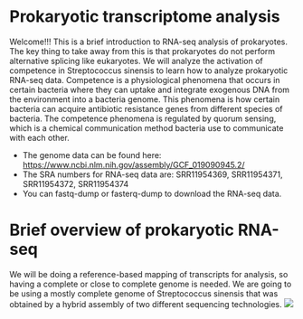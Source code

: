 # Prokaryotic transcriptome analysis
Welcome!!! This is a brief introduction to RNA-seq analysis of prokaryotes. The key thing to take away from this is that prokaryotes do not perform alternative splicing like eukaryotes. We will analyze the activation of competence in Streptococcus sinensis to learn how to analyze prokaryotic RNA-seq data. Competence is a physiological phenomena that occurs in certain bacteria where they can uptake and integrate exogenous DNA from the environment into a bacteria genome. This phenomena is how certain bacteria can acquire antibiotic resistance genes from different species of bacteria. The competence phenomena is regulated by quorum sensing, which is a chemical communication method bacteria use to communicate with each other.
- The genome data can be found here: https://www.ncbi.nlm.nih.gov/assembly/GCF_019090945.2/
- The SRA numbers for RNA-seq data are: SRR11954369, SRR11954371, SRR11954372, SRR11954374
- You can fastq-dump or fasterq-dump to download the RNA-seq data.

# Brief overview of prokaryotic RNA-seq
We will be doing a reference-based mapping of transcripts for analysis, so having a complete or close to complete genome is needed. We are going to be using a mostly complete genome of Streptococcus sinensis that was obtained by a hybrid assembly of two different sequencing technologies.
![](https://ibb.co/JjLkz3b)
